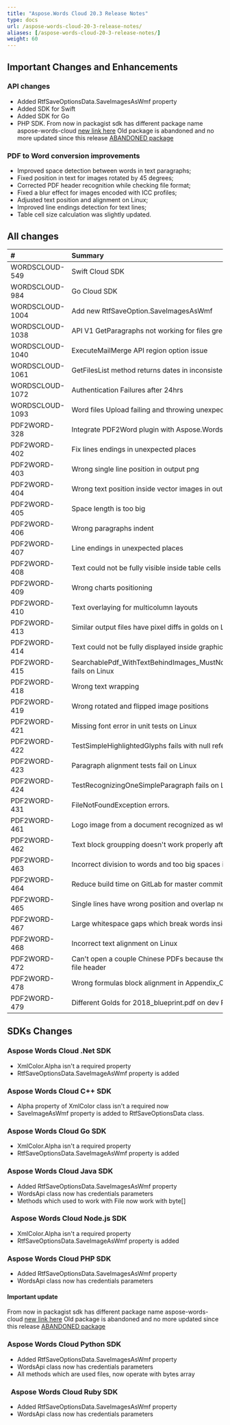 ```yaml
---
title: "Aspose.Words Cloud 20.3 Release Notes"
type: docs
url: /aspose-words-cloud-20-3-release-notes/
aliases: [/aspose-words-cloud-20-3-release-notes/]
weight: 60
---
```


## Important Changes and Enhancements

### API changes

- Added RtfSaveOptionsData.SaveImagesAsWmf property
- Added SDK for Swift
- Added SDK for Go
- PHP SDK. From now in packagist sdk has different package name aspose-words-cloud [new link here](https://packagist.org/packages/aspose-cloud/aspose-words-cloud)
  Old package is abandoned and no more updated since this release [ABANDONED package](https://packagist.org/packages/aspose/words-sdk-php)

### PDF to Word conversion improvements

- Improved space detection between words in text paragraphs;
- Fixed position in text for images rotated by 45 degrees;
- Corrected PDF header recognition while checking file format;
- Fixed a blur effect for images encoded with ICC profiles;
- Adjusted text position and alignment on Linux;
- Improved line endings detection for text lines;
- Table cell size calculation was slightly updated.

## All changes

|#|Summary|Category|
| :- | :- | :- |
|WORDSCLOUD-549|Swift Cloud SDK |Feature|
|WORDSCLOUD-984|Go Cloud SDK |Feature|
|WORDSCLOUD-1004|Add new RtfSaveOption.SaveImagesAsWmf |Feature|
|WORDSCLOUD-1038|API V1 GetParagraphs not working for files greater than 5mb |Bug|
|WORDSCLOUD-1040|ExecuteMailMerge API region option issue |Bug|
|WORDSCLOUD-1061|GetFilesList method returns dates in inconsistent format |Bug|
|WORDSCLOUD-1072|Authentication Failures after 24hrs |Bug|
|WORDSCLOUD-1093 |Word files Upload failing and throwing unexpected error |Bug|
|PDF2WORD-328 |Integrate PDF2Word plugin with Aspose.Words package |Feature|
|PDF2WORD-402 |Fix lines endings in unexpected places |Task|
|PDF2WORD-403 |Wrong single line position in output png|Bug|
|PDF2WORD-404|Wrong text position inside vector images in output png on Linux|Bug|
|PDF2WORD-405 |Space length is too big |Bug|
|PDF2WORD-406 |Wrong paragraphs indent|Bug|
|PDF2WORD-407 |Line endings in unexpected places |Bug|
|PDF2WORD-408 |Text could not be fully visible inside table cells |Bug|
|PDF2WORD-409 |Wrong charts positioning |Bug|
|PDF2WORD-410 |Text overlaying for multicolumn layouts |Bug|
|PDF2WORD-413|Similar output files have pixel diffs in golds on Linux |Bug|
|PDF2WORD-414 |Text could not be fully displayed inside graphical elements on Linux |Bug|
|PDF2WORD-415 |SearchablePdf_WithTextBehindImages_MustNotHaveDuplicatedText fails on Linux |Bug|
|PDF2WORD-418 |Wrong text wrapping |Bug|
|PDF2WORD-419 |Wrong rotated and flipped image positions |Bug |
|PDF2WORD-421 |Missing font error in unit tests on Linux |Bug|
|PDF2WORD-422 |TestSimpleHighlightedGlyphs fails with null reference exception |Bug|
|PDF2WORD-423 |Paragraph alignment tests fail on Linux |Bug|
|PDF2WORD-424 |TestRecognizingOneSimpleParagraph fails on Linux |Bug|
|PDF2WORD-431 |FileNotFoundException errors. |Bug|
|PDF2WORD-461|Logo image from a document recognized as white noise|Bug|
|PDF2WORD-462 |Text block groupping doesn't work properly after font replacement |Bug|
|PDF2WORD-463 |Incorrect division to words and too big spaces in the text strings |Bug|
|PDF2WORD-464 |Reduce build time on GitLab for master commits |Task|
|PDF2WORD-465 |Single lines have wrong position and overlap nearby text |Bug|
|PDF2WORD-467 |Large whitespace gaps which break words inside of text flow. |Bug|
|PDF2WORD-468 |Incorrect text alignment on Linux |Bug|
|PDF2WORD-472 |Can't open a couple Chinese PDFs because they have unexpected file header |Bug |
|PDF2WORD-478 |Wrong formulas block alignment in Appendix_C_CITables docx |Bug|
|PDF2WORD-479 |Different Golds for 2018_blueprint.pdf on dev PCs and GitLab |Bug|

## SDKs Changes

### Aspose Words Cloud .Net SDK

- XmlColor.Alpha isn't a required property
- RtfSaveOptionsData.SaveImageAsWmf property is added

### Aspose Words Cloud C++ SDK

- Alpha property of XmlColor class isn't a required now
- SaveImageAsWmf property is added to RtfSaveOptionsData class.

### Aspose Words Cloud Go SDK

- XmlColor.Alpha isn't a required property
- RtfSaveOptionsData.SaveImageAsWmf property is added

### Aspose Words Cloud Java SDK

- Added RtfSaveOptionsData.SaveImagesAsWmf property
- WordsApi class now has credentials parameters
- Methods which used to work with File now work with byte[]

### ` `Aspose Words Cloud Node.js SDK

- XmlColor.Alpha isn't a required property
- RtfSaveOptionsData.SaveImageAsWmf property is added

### Aspose Words Cloud PHP SDK

- Added RtfSaveOptionsData.SaveImagesAsWmf property
- WordsApi class now has credentials parameters

#### Important update

From now in packagist sdk has different package name aspose-words-cloud [new link here](https://packagist.org/packages/aspose-cloud/aspose-words-cloud)
Old package is abandoned and no more updated since this release [ABANDONED package](https://packagist.org/packages/aspose/words-sdk-php)

### Aspose Words Cloud Python SDK

- Added RtfSaveOptionsData.SaveImagesAsWmf property
- WordsApi class now has credentials parameters
- All methods which are used files, now operate with bytes array

### ` `Aspose Words Cloud Ruby SDK

- Added RtfSaveOptionsData.SaveImagesAsWmf property
- WordsApi class now has credentials parameters

